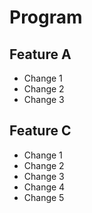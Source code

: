 # Program

## Feature A
- Change 1
- Change 2
- Change 3

## Feature C
- Change 1
- Change 2
- Change 3
- Change 4
- Change 5
